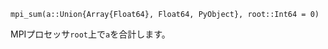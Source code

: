 ```
mpi_sum(a::Union{Array{Float64}, Float64, PyObject}, root::Int64 = 0)
```

MPIプロセッサ`root`上で`a`を合計します。

